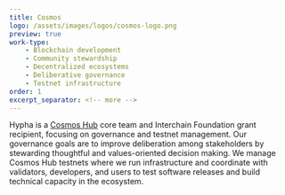 ```yaml
---
title: Cosmos
logo: /assets/images/logos/cosmos-logo.png
preview: true
work-type: 
    - Blockchain development
    - Community stewardship
    - Decentralized ecosystems
    - Deliberative governance
    - Testnet infrastructure
order: 1
excerpt_separator: <!-- more -->
---
```

Hypha is a  <a class="link accent" href="https://hub.cosmos.network/main/hub-overview/overview.html">Cosmos Hub</a> core team and Interchain Foundation grant recipient, focusing on governance and testnet management. <!-- more --> Our governance goals are to improve deliberation among stakeholders by stewarding thoughtful and values-oriented decision making. We manage Cosmos Hub testnets where we run infrastructure and coordinate with validators, developers, and users to test software releases and build technical capacity in the ecosystem.